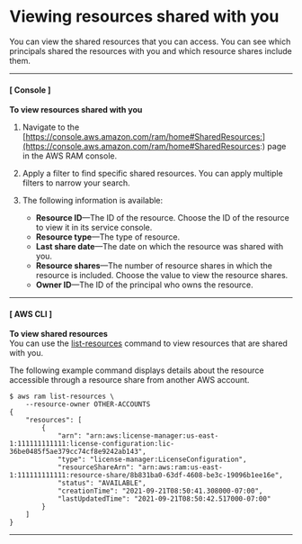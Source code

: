 # Viewing resources shared with you<a name="working-with-shared-view-sr"></a>

You can view the shared resources that you can access\. You can see which principals shared the resources with you and which resource shares include them\.

------
#### [ Console ]

**To view resources shared with you**

1. Navigate to the [https://console.aws.amazon.com/ram/home#SharedResources:](https://console.aws.amazon.com/ram/home#SharedResources:) page in the AWS RAM console\.

1. Apply a filter to find specific shared resources\. You can apply multiple filters to narrow your search\.

1. The following information is available:
   + **Resource ID**—The ID of the resource\. Choose the ID of the resource to view it in its service console\.
   + **Resource type**—The type of resource\.
   + **Last share date**—The date on which the resource was shared with you\.
   + **Resource shares**—The number of resource shares in which the resource is included\. Choose the value to view the resource shares\.
   + **Owner ID**—The ID of the principal who owns the resource\.

------
#### [ AWS CLI ]

**To view shared resources**  
You can use the [list\-resources](https://docs.aws.amazon.com/cli/latest/reference/ram/list-resources.html) command to view resources that are shared with you\.

The following example command displays details about the resource accessible through a resource share from another AWS account\.

```
$ aws ram list-resources \
    --resource-owner OTHER-ACCOUNTS
{
    "resources": [
        {
            "arn": "arn:aws:license-manager:us-east-1:111111111111:license-configuration:lic-36be0485f5ae379cc74cf8e9242ab143",
            "type": "license-manager:LicenseConfiguration",
            "resourceShareArn": "arn:aws:ram:us-east-1:111111111111:resource-share/8b831ba0-63df-4608-be3c-19096b1ee16e",
            "status": "AVAILABLE",
            "creationTime": "2021-09-21T08:50:41.308000-07:00",
            "lastUpdatedTime": "2021-09-21T08:50:42.517000-07:00"
        }
    ]
}
```

------